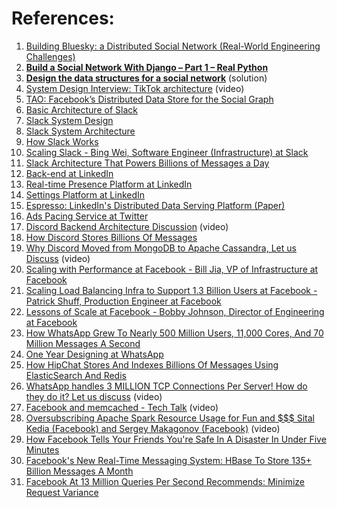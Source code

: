 
# References:

1. [Building Bluesky: a Distributed Social Network (Real-World Engineering Challenges)](https://newsletter.pragmaticengineer.com/p/bluesky)
2. [**Build a Social Network With Django – Part 1 – Real Python**](https://realpython.com/django-social-network-1/)
3. **[Design the data structures for a social network](https://github.com/donnemartin/system-design-primer/blob/master/solutions/system_design/social_graph/README.md)** (solution)
4. [System Design Interview: TikTok architecture](https://www.youtube.com/watch?v=07BVxmVFDGY&list=PLMCXHnjXnTnvo6alSjVkgxV-VH6EPyvoX&index=28) (video)
5. [TAO: Facebook’s Distributed Data Store for the Social Graph](https://www.usenix.org/conference/atc13/technical-sessions/presentation/bronson)
6. [Basic Architecture of Slack](https://slack.engineering/how-slack-built-shared-channels-8d42c895b19f)
7. [Slack System Design](https://medium.com/thedevproject/slack-system-design-37deeb13c87b)
8. [Slack System Architecture](https://medium.com/geekculture/slack-system-architecture-aa9b8cfb886e)
9. [How Slack Works](https://www.youtube.com/watch?v=WE9c9AZe-DY)
10. [Scaling Slack - Bing Wei, Software Engineer (Infrastructure) at Slack](https://www.infoq.com/presentations/slack-scalability)
11. [Slack Architecture That Powers Billions of Messages a Day](https://newsletter.systemdesign.one/p/messaging-architecture?utm_source=substack&publication_id=1511845&post_id=138206295&utm_medium=email&utm_content=share&utm_campaign=email-share&triggerShare=true&isFreemail=true&r=1vxw4z)
12. [Back-end at LinkedIn](https://engineering.linkedin.com/architecture/brief-history-scaling-linkedin)
13. [Real-time Presence Platform at LinkedIn](https://engineering.linkedin.com/blog/2018/01/now-you-see-me--now-you-dont--linkedins-real-time-presence-platf)
14. [Settings Platform at LinkedIn](https://engineering.linkedin.com/blog/2019/05/building-member-trust-through-a-centralized-and-scalable-setting)
15. [Espresso: LinkedIn's Distributed Data Serving Platform (Paper)](https://www.slideshare.net/amywtang/espresso-20952131)
16. [Ads Pacing Service at Twitter](https://blog.twitter.com/engineering/en_us/topics/infrastructure/2021/how-we-built-twitter-s-highly-reliable-ads-pacing-service)
17. [Discord Backend Architecture Discussion](https://www.youtube.com/watch?v=S3tLp_eKjbk&list=PLQnljOFTspQXSevtRqvMNycWfHM7cXc3d&index=9) (video)
18. [How Discord Stores Billions Of Messages](https://discord.com/blog/how-discord-stores-billions-of-messages)
19. [Why Discord Moved from MongoDB to Apache Cassandra, Let us Discuss](https://www.youtube.com/watch?v=86olupkuLlU&list=PLQnljOFTspQUybacGRk1b_p13dgI-SmcZ&index=22) (video)
20. [Scaling with Performance at Facebook - Bill Jia, VP of Infrastructure at Facebook](https://atscaleconference.com/videos/performance-scale-2018-opening-remarks/)
21. [Scaling Load Balancing Infra to Support 1.3 Billion Users at Facebook - Patrick Shuff, Production Engineer at Facebook](https://www.youtube.com/watch?v=bxhYNfFeVF4)
22. [Lessons of Scale at Facebook - Bobby Johnson, Director of Engineering at Facebook](https://www.youtube.com/watch?v=QCHiNEw73AU)
23. [How WhatsApp Grew To Nearly 500 Million Users, 11,000 Cores, And 70 Million Messages A Second](http://highscalability.com/blog/2014/3/31/how-whatsapp-grew-to-nearly-500-million-users-11000-cores-an.html)
24. [One Year Designing at WhatsApp](https://medium.com/facebook-design/one-year-designing-at-whatsapp-c20b4c46bae6)
25. [How HipChat Stores And Indexes Billions Of Messages Using ElasticSearch And Redis](http://highscalability.com/blog/2014/1/6/how-hipchat-stores-and-indexes-billions-of-messages-using-el.html)
26. [WhatsApp handles 3 MILLION TCP Connections Per Server! How do they do it? Let us discuss](https://www.youtube.com/watch?v=vQ5o4wPvUXg&list=PLQnljOFTspQXNP6mQchJVP3S-3oKGEuw9&index=46) (video)
27. [Facebook and memcached - Tech Talk](https://www.youtube.com/watch?v=UH7wkvcf0ys) (video)
28. [Oversubscribing Apache Spark Resource Usage for Fun and $$$ Sital Kedia (Facebook) and Sergey Makagonov (Facebook)](https://vimeo.com/274784933) (video)
29. [How Facebook Tells Your Friends You're Safe In A Disaster In Under Five Minutes](http://highscalability.com/blog/2015/9/28/how-facebook-tells-your-friends-youre-safe-in-a-disaster-in.html)
30. [Facebook's New Real-Time Messaging System: HBase To Store 135+ Billion Messages A Month](http://highscalability.com/blog/2010/11/16/facebooks-new-real-time-messaging-system-hbase-to-store-135.html)
31. [Facebook At 13 Million Queries Per Second Recommends: Minimize Request Variance](http://highscalability.com/blog/2010/11/4/facebook-at-13-million-queries-per-second-recommends-minimiz.html)